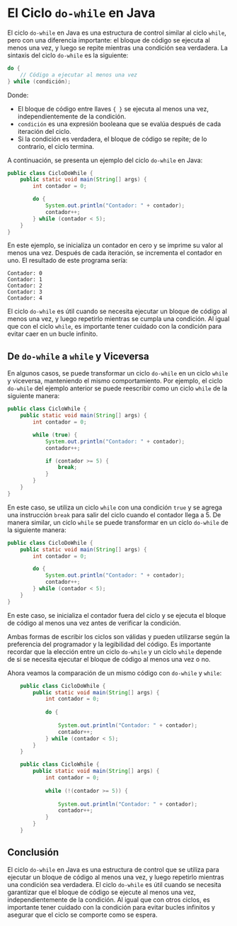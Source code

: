 # El Ciclo `do-while` en Java

El ciclo `do-while` en Java es una estructura de control similar al ciclo `while`, pero con una diferencia importante:
el bloque de código se ejecuta al menos una vez, y luego se repite mientras una condición sea verdadera. La sintaxis del
ciclo `do-while` es la siguiente:

```java
do {
    // Código a ejecutar al menos una vez
} while (condición);
```

Donde:

* El bloque de código entre llaves `{ }` se ejecuta al menos una vez, independientemente de la condición.
* `condición` es una expresión booleana que se evalúa después de cada iteración del ciclo.
* Si la condición es verdadera, el bloque de código se repite; de lo contrario, el ciclo termina.

A continuación, se presenta un ejemplo del ciclo `do-while` en Java:

```java
public class CicloDoWhile {
    public static void main(String[] args) {
        int contador = 0;

        do {
            System.out.println("Contador: " + contador);
            contador++;
        } while (contador < 5);
    }
}
```

En este ejemplo, se inicializa un contador en cero y se imprime su valor al menos una vez. Después de cada iteración, se
incrementa el contador en uno. El resultado de este programa sería:

```
Contador: 0
Contador: 1
Contador: 2
Contador: 3
Contador: 4
```

El ciclo `do-while` es útil cuando se necesita ejecutar un bloque de código al menos una vez, y luego repetirlo mientras
se cumpla una condición. Al igual que con el ciclo `while`, es importante tener cuidado con la condición para evitar
caer en un bucle infinito.

## De `do-while` a `while` y Viceversa

En algunos casos, se puede transformar un ciclo `do-while` en un ciclo `while` y viceversa, manteniendo el mismo
comportamiento. Por ejemplo, el ciclo `do-while` del ejemplo anterior se puede reescribir como un ciclo `while` de la
siguiente manera:

```java
public class CicloWhile {
    public static void main(String[] args) {
        int contador = 0;

        while (true) {
            System.out.println("Contador: " + contador);
            contador++;

            if (contador >= 5) {
                break;
            }
        }
    }
}
```

En este caso, se utiliza un ciclo `while` con una condición `true` y se agrega una instrucción `break` para salir del
ciclo cuando el contador llega a 5. De manera similar, un ciclo `while` se puede transformar en un ciclo `do-while` de
la siguiente manera:

```java
public class CicloDoWhile {
    public static void main(String[] args) {
        int contador = 0;

        do {
            System.out.println("Contador: " + contador);
            contador++;
        } while (contador < 5);
    }
}
```

En este caso, se inicializa el contador fuera del ciclo y se ejecuta el bloque de código al menos una vez antes de
verificar la condición.

Ambas formas de escribir los ciclos son válidas y pueden utilizarse según la preferencia del programador y la
legibilidad del código. Es importante recordar que la elección entre un ciclo `do-while` y un ciclo `while` depende de
si se necesita ejecutar el bloque de código al menos una vez o no.

Ahora veamos la comparación de un mismo código con `do-while` y `while`:

<compare>

```java
    public class CicloDoWhile {
        public static void main(String[] args) {
            int contador = 0;
            
            do {
            
                System.out.println("Contador: " + contador);
                contador++;
            } while (contador < 5);
        }
    }
```

```java
    public class CicloWhile {
        public static void main(String[] args) {
            int contador = 0;
            
            while (!(contador >= 5)) {
            
                System.out.println("Contador: " + contador);
                contador++;
            }
        }
    }
```

</compare>

## Conclusión

El ciclo `do-while` en Java es una estructura de control que se utiliza para ejecutar un bloque de código al menos una
vez, y luego repetirlo mientras una condición sea verdadera. El ciclo `do-while` es útil cuando se necesita garantizar
que el bloque de código se ejecute al menos una vez, independientemente de la condición. Al igual que con otros ciclos,
es importante tener cuidado con la condición para evitar bucles infinitos y asegurar que el ciclo se comporte como se
espera.